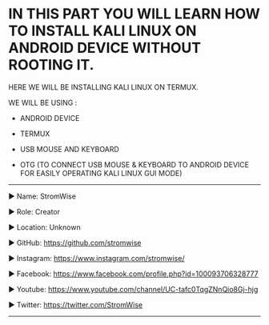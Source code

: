 # IN THIS PART YOU WILL LEARN HOW TO INSTALL KALI LINUX ON ANDROID DEVICE WITHOUT ROOTING IT.

HERE WE WILL BE INSTALLING KALI LINUX ON TERMUX.

WE WILL BE USING :

- ANDROID DEVICE

- TERMUX

- USB MOUSE AND KEYBOARD

- OTG (TO CONNECT USB MOUSE & KEYBOARD TO ANDROID DEVICE FOR EASILY OPERATING KALI LINUX GUI MODE)





____________________________________________________________________________________________________________________________________________
▶ Name: StromWise

▶ Role: Creator

▶ Location: Unknown

▶ GitHub: https://github.com/stromwise 

▶ Instagram: https://www.instagram.com/stromwise/ 

▶ Facebook: https://www.facebook.com/profile.php?id=100093706328777

▶ Youtube: https://www.youtube.com/channel/UC-tafc0TqgZNnQio8Gj-hjg 

▶ Twitter: https://twitter.com/StromWise 
____________________________________________________________________________________________________________________________________________

